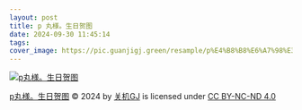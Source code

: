 ```yaml
---
layout: post
title: p 丸様。生日贺图
date: 2024-09-30 11:45:14
tags:
cover_image: https://pic.guanjigj.green/resample/p%E4%B8%B8%E6%A7%98%E3%80%82%E7%94%9F%E6%97%A5%E8%B4%BA%E5%9B%BE-x1080-caa4dfa0f2afd1e7468481bd055ae87890ce12a2fe63ffc94eb0b29e4550c685.webp
---
```


[![p丸様。生日贺图](https://pic.guanjigj.green/resample/p%E4%B8%B8%E6%A7%98%E3%80%82%E7%94%9F%E6%97%A5%E8%B4%BA%E5%9B%BE-x1080-caa4dfa0f2afd1e7468481bd055ae87890ce12a2fe63ffc94eb0b29e4550c685.webp)](https://pic.guanjigj.green/original/p%E4%B8%B8%E6%A7%98%E3%80%82%E7%94%9F%E6%97%A5%E8%B4%BA%E5%9B%BE-original-29f4d24097644a1495e1c7ee79842f79a08445a6b528c989bdf7406b6d634ae7.webp)

[p丸様。生日贺图](https://guanjigj.green/p%E4%B8%B8%E6%A7%98%E3%80%82%E7%94%9F%E6%97%A5%E8%B4%BA%E5%9B%BE) © 2024 by [关机GJ](https://guanjigj.green) is licensed under [CC BY-NC-ND 4.0](https://creativecommons.org/licenses/by-nc-nd/4.0/?ref=chooser-v1)